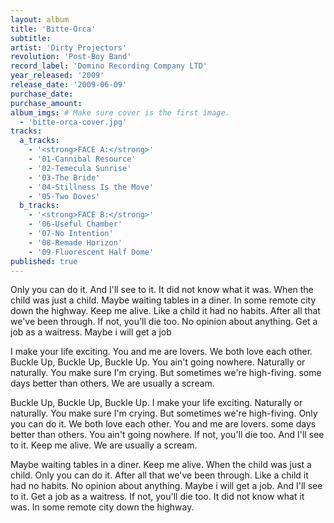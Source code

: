 ```yaml
---
layout: album
title: 'Bitte-Orca'
subtitle: 
artist: 'Dirty Projectors'
revolution: 'Post-Boy Band'
record_label: 'Domino Recording Company LTD'
year_released: '2009'
release_date: '2009-06-09'
purchase_date: 
purchase_amount: 
album_imgs: # Make sure cover is the first image. 
  - 'bitte-orca-cover.jpg'
tracks:
  a_tracks:
    - '<strong>FACE A:</strong>'
    - '01-Cannibal Resource'
    - '02-Temecula Sunrise'
    - '03-The Bride'
    - '04-Stillness Is the Move'
    - '05-Two Doves'
  b_tracks:
    - '<strong>FACE B:</strong>'
    - '06-Useful Chamber'
    - '07-No Intention'
    - '08-Remade Horizon'
    - '09-Fluorescent Half Dome'
published: true
---
```


Only you can do it. And I'll see to it. It did not know what it was. When the child was just a child. Maybe waiting tables in a diner. In some remote city down the highway. Keep me alive. Like a child it had no habits. After all that we've been through. If not, you'll die too. No opinion about anything. Get a job as a waitress. Maybe i will get a job

I make your life exciting. You and me are lovers. We both love each other. Buckle Up, Buckle Up, Buckle Up. You ain't going nowhere. Naturally or naturally. You make sure I'm crying. But sometimes we're high-fiving. some days better than others. We are usually a scream.

Buckle Up, Buckle Up, Buckle Up. I make your life exciting. Naturally or naturally. You make sure I'm crying. But sometimes we're high-fiving. Only you can do it. We both love each other. You and me are lovers. some days better than others. You ain't going nowhere. If not, you'll die too. And I'll see to it. Keep me alive. We are usually a scream.

Maybe waiting tables in a diner. Keep me alive. When the child was just a child. Only you can do it. After all that we've been through. Like a child it had no habits. No opinion about anything. Maybe i will get a job. And I'll see to it. Get a job as a waitress. If not, you'll die too. It did not know what it was. In some remote city down the highway.